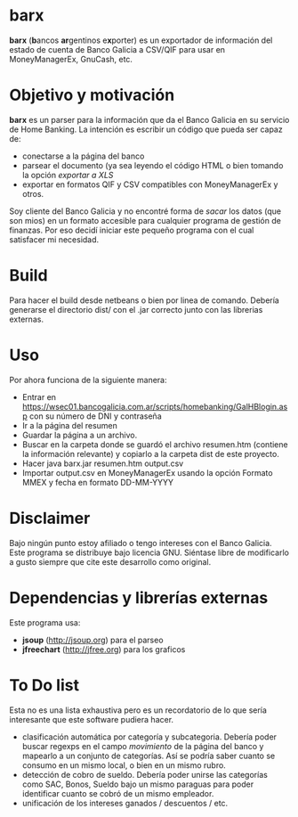# barx
**barx** (**b**ancos **ar**gentinos e**x**porter) es un exportador de información del estado de cuenta de Banco Galicia a CSV/QIF para usar en MoneyManagerEx, GnuCash, etc.

# Objetivo y motivación
**barx** es un parser para la información que da el Banco Galicia en su servicio de Home Banking.
La intención es escribir un código que pueda ser capaz de: 
- conectarse a la página del banco
- parsear el documento (ya sea leyendo el código HTML o bien tomando la opción *exportar a XLS*
- exportar en formatos QIF y CSV compatibles con MoneyManagerEx y otros. 

Soy cliente del Banco Galicia y no encontré forma de *sacar* los datos (que son mios) en un formato accesible para cualquier programa de gestión de finanzas. 
Por eso decidí iniciar este pequeño programa con el cual satisfacer mi necesidad. 

# Build
Para hacer el build desde netbeans o bien por linea de comando. Debería generarse el directorio dist/ con el .jar correcto junto con las librerias externas.

# Uso 
Por ahora funciona de la siguiente manera: 
- Entrar en https://wsec01.bancogalicia.com.ar/scripts/homebanking/GalHBlogin.asp con su número de DNI y contraseña
- Ir a la página del resumen 
- Guardar la página a un archivo. 
- Buscar en la carpeta donde se guardó el archivo resumen.htm (contiene la información relevante) y copiarlo a la carpeta dist de este proyecto.
- Hacer 
	java barx.jar resumen.htm output.csv 
- Importar output.csv en MoneyManagerEx usando la opción Formato MMEX y fecha en formato DD-MM-YYYY



# Disclaimer
Bajo ningún punto estoy afiliado o tengo intereses con el Banco Galicia. Este programa se distribuye bajo licencia GNU. 
Siéntase libre de modificarlo a gusto siempre que cite este desarrollo como original. 

# Dependencias y librerías externas
Este programa usa: 
- **jsoup** (http://jsoup.org) para el parseo
- **jfreechart** (http://jfree.org) para los graficos

# To Do list
Esta no es una lista exhaustiva pero es un recordatorio de lo que sería interesante que este software pudiera hacer.
- clasificación automática por categoría y subcategoria. Debería poder buscar regexps en el campo *movimiento* de la página del banco y mapearlo a un conjunto de categorías. Así se podría saber cuanto se consumo en un mismo local, o bien en un mismo rubro. 
- detección de cobro de sueldo. Debería poder unirse las categorías como SAC, Bonos, Sueldo bajo un mismo paraguas para poder identificar cuanto se cobró de un mismo empleador. 
- unificación de los intereses ganados / descuentos / etc.